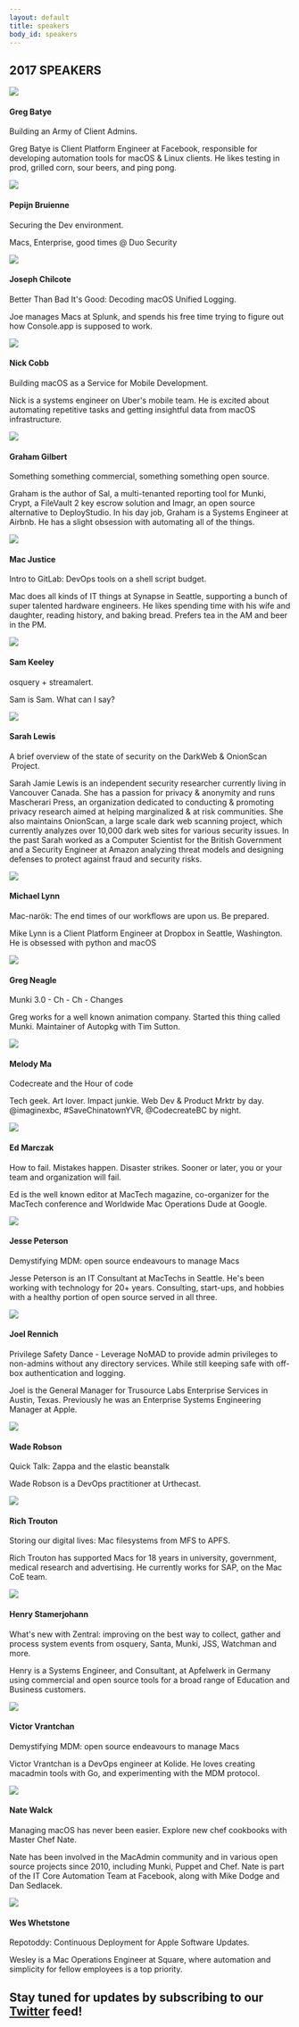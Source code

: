 ```yaml
---
layout: default
title: speakers
body_id: speakers
---
```


## 2017 SPEAKERS ##

<div class="col-xs-12 pull-left thumbnail">
  <img class="vid-thumb" src="/assets/greg_bayte.png">
  <div class="responsive">
    <h4>Greg Batye</h4>
    <p>
      Building an Army of Client Admins. 
    </p>
    <p class="lead">
      Greg Batye is Client Platform Engineer at Facebook, responsible for developing automation tools for macOS & Linux clients. He likes testing in prod, grilled corn, sour beers, and ping pong.
    </p>
  </div>
</div>

<div class="col-xs-12 pull-left thumbnail">
  <img class="vid-thumb" src="/assets/bruienne.png">
  <div class="responsive">
    <h4>Pepijn Bruienne</h4>
    <p>
      Securing the Dev environment. 
    </p>
    <p class="lead">
      Macs, Enterprise, good times @ Duo Security
      </p>
  </div>
</div>

<div class="col-xs-12 pull-left thumbnail">
  <img class="vid-thumb" src="/assets/chilcote2.jpg">
  <div class="responsive">
    <h4>Joseph Chilcote</h4>
    <p>
      Better Than Bad It's Good: Decoding macOS Unified Logging. 
    </p>
    <p class="lead">
      Joe manages Macs at Splunk, and spends his free time trying to figure out how Console.app is supposed to work.
    </p>
  </div>
</div>

<div class="col-xs-12 pull-left thumbnail">
  <img class="vid-thumb" src="/assets/nick.png">
  <div class="responsive">
    <h4>Nick Cobb</h4>
    <p>
      Building macOS as a Service for Mobile Development. 
    </p>
    <p class="lead">
      Nick is a systems engineer on Uber's mobile team. He is excited about automating repetitive tasks and getting insightful data from macOS infrastructure.
    </p>
  </div>
</div>

<div class="col-xs-12 pull-left thumbnail">
  <img class="vid-thumb" src="/assets/GrahamGilbertSML.jpg">
  <div class="responsive">
    <h4>Graham Gilbert</h4>
    <p>
      Something something commercial, something something open source. 
    </p>
    <p class="lead">
      Graham is the author of Sal, a multi-tenanted reporting tool for Munki, Crypt, a FileVault 2 key escrow solution and Imagr, an open source alternative to DeployStudio. In his day job, Graham is a Systems Engineer at Airbnb. He has a slight obsession with automating all of the things.
    </p>
  </div>
</div>

<div class="col-xs-12 pull-left thumbnail">
  <img class="vid-thumb" src="/assets/macjustice.jpg">
  <div class="responsive">
    <h4>Mac Justice</h4>
    <p>
      Intro to GitLab: DevOps tools on a shell script budget. 
    </p>
    <p class="lead">
      Mac does all kinds of IT things at Synapse in Seattle, supporting a bunch of super talented hardware engineers. He likes spending time with his wife and daughter, reading history, and baking bread. Prefers tea in the AM and beer in the PM.</p>
  </div>
</div>

<div class="col-xs-12 pull-left thumbnail">
  <img class="vid-thumb" src="/assets/keeley.jpg">
  <div class="responsive">
    <h4>Sam Keeley</h4>
    <p>
      osquery + streamalert. 
    </p>
    <p class="lead">
      Sam is Sam. What can I say? </p>
  </div>
</div>

<div class="col-xs-12 pull-left thumbnail">
  <img class="vid-thumb" src="/assets/sarah-profile-3.jpg">
  <div class="responsive">
    <h4>Sarah Lewis</h4>
    <p>
      A brief overview of the state of security on the DarkWeb & OnionScan
 Project.
    </p>
    <p class="lead">
      Sarah Jamie Lewis is an independent security researcher currently
living in Vancouver Canada. She has a passion for privacy & anonymity
and runs Mascherari Press, an organization dedicated to conducting &
promoting privacy research aimed at helping marginalized & at
risk communities. She also maintains OnionScan, a large scale dark web
scanning project, which currently analyzes over 10,000 dark web sites
for various security issues. In the past Sarah worked as a Computer
Scientist for the British Government and a Security Engineer at Amazon
analyzing threat models and designing defenses to protect against fraud
and security risks.
    </p>
  </div>
</div>

<div class="col-xs-12 pull-left thumbnail">
  <img class="vid-thumb" src="/assets/Mike_Lynn_frogor_headshot.png">
  <div class="responsive">
    <h4>Michael Lynn</h4>
    <p>
      Mac-narök: The end times of our workflows are upon us. Be prepared. 
    </p>
    <p class="lead">
      Mike Lynn is a Client Platform Engineer at Dropbox in Seattle, Washington. He is obsessed with python and macOS
    </p>
  </div>
</div>

<div class="col-xs-12 pull-left thumbnail">
  <img class="vid-thumb" src="/assets/Greg.png">
  <div class="responsive">
    <h4>Greg Neagle</h4>
    <p>
      Munki 3.0 - Ch - Ch - Changes  </p>
    <p class="lead">
      Greg works for a well known animation company. Started this thing called Munki. Maintainer of Autopkg with Tim Sutton.</p>
  </div>
</div>

<div class="col-xs-12 pull-left thumbnail">
  <img class="vid-thumb" src="/assets/melody_ma.jpg">
  <div class="responsive">
    <h4>Melody Ma</h4>
    <p>
      Codecreate and the Hour of code</p>
    <p class="lead">
      Tech geek. Art lover. Impact junkie. Web Dev & Product Mrktr by day. @imaginexbc, #SaveChinatownYVR, @CodecreateBC by night.</p>
  </div>
</div>

<div class="col-xs-12 pull-left thumbnail">
  <img class="vid-thumb" src="/assets/Marczak300.jpg">
  <div class="responsive">
    <h4>Ed Marczak</h4>
    <p>
      How to fail. Mistakes happen. Disaster strikes. Sooner or later, you or your team and organization will fail.  </p>
    <p class="lead">
      Ed is the well known editor at MacTech magazine, co-organizer for the MacTech conference and Worldwide Mac Operations Dude at Google.</p>
  </div>
</div>

<div class="col-xs-12 pull-left thumbnail">
  <img class="vid-thumb" src="/assets/Jesse_Peterson.jpg">
  <div class="responsive">
    <h4>Jesse Peterson</h4>
    <p>
      Demystifying MDM: open source endeavours to manage Macs  </p>
    <p class="lead">
      Jesse Peterson is an IT Consultant at MacTechs in Seattle. He's been working with technology for 20+ years. Consulting, start-ups, and hobbies with a healthy portion of open source served in all three.  </p>
  </div>
</div>

<div class="col-xs-12 pull-left thumbnail">
  <img class="vid-thumb" src="/assets/Joel-Rennich_headshot.jpg">
  <div class="responsive">
    <h4>Joel Rennich</h4>
    <p>
      Privilege Safety Dance - Leverage NoMAD to provide admin privileges to non-admins without any directory services. While still keeping safe with off-box authentication and logging.
    </p>
    <p class="lead">
      Joel is the General Manager for Trusource Labs Enterprise Services in Austin, Texas. Previously he was an Enterprise Systems Engineering Manager at Apple.
    </p>
  </div>
</div>

<div class="col-xs-12 pull-left thumbnail">
  <img class="vid-thumb" src="/assets/robson.jpg">
  <div class="responsive">
    <h4>Wade Robson</h4>
    <p>
      Quick Talk: Zappa and the elastic beanstalk</p>
    <p class="lead">
      Wade Robson is a DevOps practitioner at Urthecast.
    </p>
  </div>
</div>

<div class="col-xs-12 pull-left thumbnail">
  <img class="vid-thumb" src="/assets/rtrouton_headshotSML.jpg">
  <div class="responsive">
    <h4>Rich Trouton</h4>
    <p>
      Storing our digital lives: Mac filesystems from MFS to APFS.
    </p>
    <p class="lead">
      Rich Trouton has supported Macs for 18 years in university, government, medical research and advertising. He currently works for SAP, on the Mac CoE team.
    </p>
  </div>
</div>


<div class="col-xs-12 pull-left thumbnail">
  <img class="vid-thumb" src="/assets/Henry_Stamerjohann.jpg">
  <div class="responsive">
    <h4>Henry Stamerjohann</h4>
    <p>
      What's new with Zentral: improving on the best way to collect, gather and process system events from osquery, Santa, Munki, JSS, Watchman and more.
    </p>
    <p class="lead">
      Henry is a Systems Engineer, and Consultant, at Apfelwerk in Germany using commercial and open source tools for a broad range of Education and Business customers. 
    </p>
  </div>
</div>

<div class="col-xs-12 pull-left thumbnail">
  <img class="vid-thumb" src="/assets/Victor_headshot.png">
  <div class="responsive">
    <h4>Victor Vrantchan</h4>
    <p>
      Demystifying MDM: open source endeavours to manage Macs
    </p>
    <p class="lead">
      Victor Vrantchan is a DevOps engineer at Kolide. He loves creating macadmin tools with Go, and experimenting with the MDM protocol. </p>
  </div>
</div>

<div class="col-xs-12 pull-left thumbnail">
  <img class="vid-thumb" src="/assets/NateWalck.jpg">
  <div class="responsive">
    <h4>Nate Walck</h4>
    <p>
     Managing macOS has never been easier. Explore new chef cookbooks with Master Chef Nate.
    </p>
    <p class="lead">
      Nate has been involved in the MacAdmin community and in various open source projects since 2010, including Munki, Puppet and Chef. Nate is part of the IT Core Automation Team at Facebook, along with Mike Dodge and Dan Sedlacek. </p>
  </div>
</div>

<div class="col-xs-12 pull-left thumbnail">
  <img class="vid-thumb" src="/assets/Wes_Whetstone300.jpg">
  <div class="responsive">
    <h4>Wes Whetstone</h4>
    <p>
     Repotoddy: Continuous Deployment for Apple Software Updates.
    </p>
    <p class="lead">
      Wesley is a Mac Operations Engineer at Square, where automation and simplicity for fellow employees is a top priority. </p>
  </div>
</div>


## Stay tuned for updates by subscribing to our [Twitter](https://twitter.com/intent/follow?&screen_name=MacDevOpsYVR) feed!
<br>